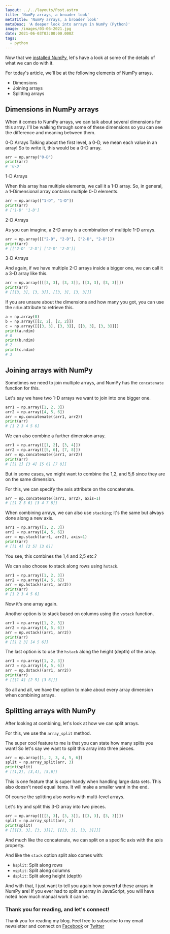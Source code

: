 ```yaml
---
layout: ../../layouts/Post.astro
title: 'NumPy arrays, a broader look'
metaTitle: 'NumPy arrays, a broader look'
metaDesc: 'A deeper look into arrays in NumPy (Python)'
image: /images/03-06-2021.jpg
date: 2021-06-03T03:00:00.000Z
tags:
  - python
---
```


Now that we [installed NumPy](https://daily-dev-tips.com/posts/installing-and-using-numpy-in-python/), let's have a look at some of the details of what we can do with it.

For today's article, we'll be at the following elements of NumPy arrays.

- Dimensions
- Joining arrays
- Splitting arrays

## Dimensions in NumPy arrays

When it comes to NumPy arrays, we can talk about several dimensions for this array.
I'll be walking through some of these dimensions so you can see the difference and meaning between them.

0-D Arrays
Talking about the first level, a 0-D, we mean each value in an array!
So to write it, this would be a 0-D array.

```python
arr = np.array("0-D")
print(arr)
# '0-D'
```

1-D Arrays

When this array has multiple elements, we call it a 1-D array.
So, in general, a 1-Dimensional array contains multiple 0-D elements.

```python
arr = np.array(["1-D", "1-D"])
print(arr)
# ['1-D' '1-D']
```

2-D Arrays

As you can imagine, a 2-D array is a combination of multiple 1-D arrays.

```python
arr = np.array([["2-D", "2-D"], ["2-D", "2-D"]])
print(arr)
# [['2-D' '2-D'] ['2-D' '2-D']]
```

3-D Arrays

And again, if we have multiple 2-D arrays inside a bigger one, we can call it a 3-D array like this.

```python
arr = np.array([[[3, 3], [3, 3]], [[3, 3], [3, 3]]])
print(arr)
# [[[3, 3], [3, 3]], [[3, 3], [3, 3]]]
```

If you are unsure about the dimensions and how many you got, you can use the `ndim` attribute to retrieve this.

```python
a = np.array(0)
b = np.array([[2, 2], [2, 2]])
c = np.array([[[3, 3], [3, 3]], [[3, 3], [3, 3]]])
print(a.ndim)
# 0
print(b.ndim)
# 2
print(c.ndim)
# 3
```

## Joining arrays with NumPy

Sometimes we need to join multiple arrays, and NumPy has the `concatenate` function for this.

Let's say we have two 1-D arrays we want to join into one bigger one.

```python
arr1 = np.array([1, 2, 3])
arr2 = np.array([4, 5, 6])
arr = np.concatenate((arr1, arr2))
print(arr)
# [1 2 3 4 5 6]
```

We can also combine a further dimension array.

```python
arr1 = np.array([[1, 2], [3, 4]])
arr2 = np.array([[5, 6], [7, 8]])
arr = np.concatenate((arr1, arr2))
print(arr)
# [[1 2] [3 4] [5 6] [7 8]]
```

But in some cases, we might want to combine the 1,2, and 5,6 since they are on the same dimension.

For this, we can specify the axis attribute on the concatenate.

```python
arr = np.concatenate((arr1, arr2), axis=1)
# [[1 2 5 6] [3 4 7 8]]
```

When combining arrays, we can also use `stacking`; it's the same but always done along a new axis.

```python
arr1 = np.array([1, 2, 3])
arr2 = np.array([4, 5, 6])
arr = np.stack((arr1, arr2), axis=1)
print(arr)
# [[1 4] [2 5] [3 6]]
```

You see, this combines the 1,4 and 2,5 etc.?

We can also choose to stack along rows using `hstack`.

```python
arr1 = np.array([1, 2, 3])
arr2 = np.array([4, 5, 6])
arr = np.hstack((arr1, arr2))
print(arr)
# [1 2 3 4 5 6]
```

Now it's one array again.

Another option is to stack based on columns using the `vstack` function.

```python
arr1 = np.array([1, 2, 3])
arr2 = np.array([4, 5, 6])
arr = np.vstack((arr1, arr2))
print(arr)
# [[1 2 3] [4 5 6]]
```

The last option is to use the `hstack` along the height (depth) of the array.

```python
arr1 = np.array([1, 2, 3])
arr2 = np.array([4, 5, 6])
arr = np.dstack((arr1, arr2))
print(arr)
# [[[1 4] [2 5] [3 6]]]
```

So all and all, we have the option to make about every array dimension when combining arrays.

## Splitting arrays with NumPy

After looking at combining, let's look at how we can split arrays.

For this, we use the `array_split` method.

The super cool feature to me is that you can state how many splits you want!
So let's say we want to split this array into three pieces.

```python
arr = np.array([1, 2, 3, 4, 5, 6])
split = np.array_split(arr, 3)
print(split)
# [[1,2], [3,4], [5,6]]
```

This is one feature that is super handy when handling large data sets.
This also doesn't need equal items. It will make a smaller want in the end.

Of course the splitting also works with multi-level arrays.

Let's try and split this 3-D array into two pieces.

```python
arr = np.array([[[3, 3], [3, 3]], [[3, 3], [3, 3]]])
split = np.array_split(arr, 2)
print(split)
# [[[[3, 3], [3, 3]]], [[[3, 3], [3, 3]]]]
```

And much like the concatenate, we can split on a specific axis with the axis property.

And like the `stack` option split also comes with:

- `hsplit`: Split along rows
- `vsplit`: Split along columns
- `dsplit`: Split along height (depth)

And with that, I just want to tell you again how powerful these arrays in NumPy are!
If you ever had to split an array in JavaScript, you will have noted how much manual work it can be.

### Thank you for reading, and let's connect!

Thank you for reading my blog. Feel free to subscribe to my email newsletter and connect on [Facebook](https://www.facebook.com/DailyDevTipsBlog) or [Twitter](https://twitter.com/DailyDevTips1)
